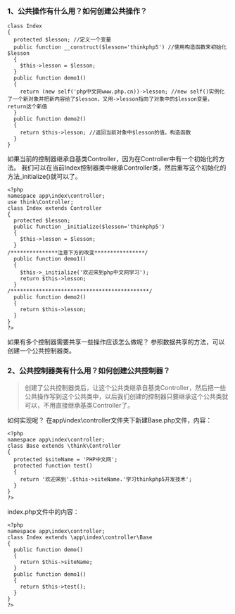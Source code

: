 ### 1、公共操作有什么用？如何创建公共操作？

```
class Index
{
  protected $lesson; //定义一个变量
  public function __construct($lesson='thinkphp5') //使用构造函数来初始化$lesson
  {
    $this->lesson = $lesson;
  }
  public function demo1() 
  {
    return (new self('php中文网www.php.cn))->lesson; //new self()实例化了一个新对象并把新内容给了$lesson，又用->lesson指向了对象中的$lesson变量，return这个新值
  }
  public function demo2()
  {
    return $this->lesson; //返回当前对象中$lesson的值，构造函数
  }
}
```

如果当前的控制器继承自基类Controller，因为在Controller中有一个初始化的方法。
 我们可以在当前Index控制器类中继承Controller类，然后重写这个初始化的方法_initialize()就可以了。

```
<?php
namespace app\index\controller;
use think\Controller;
class Index extends Controller
{
  protected $lesson;
  public function _initialize($lesson='thinkphp5')
  {
    $this->lesson = $lesson;
  }
/***************注意下方的改变****************/
  public function demo1()
  {
    $this->_initialize('欢迎来到php中文网学习');
    return $this->lesson;
  }
/********************************************/
  public function demo2()
  {
    return $this->lesson;
  }
}
?>
```

如果有多个控制器需要共享一些操作应该怎么做呢？
 参照数据共享的方法，可以创建一个公共控制器类。

### 2、公共控制器类有什么用？如何创建公共控制器？

> 创建了公共控制器类后，让这个公共类继承自基类Controller，然后把一些公共操作写到这个公共类中，以后我们创建的控制器只要继承这个公共类就可以，不用直接继承基类Controller了。

如何实现呢？
 在app\index\controller文件夹下新建Base.php文件，内容：

```
<?php
namespace app\index\controller;
class Base extends \think\Controller
{
  protected $siteName = 'PHP中文网';
  protected function test()
  {
    return '欢迎来到'.$this->siteName.'学习thinkphp5开发技术';
  }
}
?>
```

index.php文件中的内容：

```
<?php
namespace app\index\controller;
class Index extends \app\index\controller\Base
{
  public function demo()
  {
    return $this->siteName;
  }
  public function demo1()
  {
    return $this->test();
  }
}
?>
```

